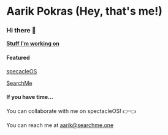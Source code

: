 # Aarik Pokras (Hey, that's me!)
### Hi there 👋
[**Stuff I'm working on**](https://aarikpokras.github.io/stuff-ive-been-working-on/)
#### Featured
[specacleOS](https://github.com/aarikpokras/spectacleos)

[SearchMe](https://searchme.one)
#### If you have time...
You can collaborate with me on spectacleOS! 👉👈

You can reach me at aarik@searchme.one
<!--
**aarikpokras/aarikpokras** is a ✨ _special_ ✨ repository because its `README.md` (this file) appears on your GitHub profile.

Here are some ideas to get you started:

- 🔭 I’m currently working on ...
- 🌱 I’m currently learning ...
- 👯 I’m looking to collaborate on ...
- 🤔 I’m looking for help with ...
- 💬 Ask me about ...
- 📫 How to reach me: ...
- 😄 Pronouns: ...
- ⚡ Fun fact: ...
-->
